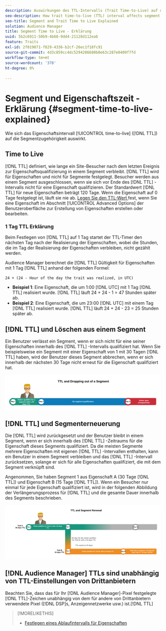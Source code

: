 ```yaml
---
description: Auswirkungen des TTL-Intervalls (Trait Time-to-Live) auf die Segmentzugehörigkeit.
seo-description: How trait time-to-live (TTL) interval affects segment membership.
seo-title: Segment and Trait Time to Live Explained
solution: Audience Manager
title: Segment Time to Live - Erklärung
uuid: 5b2c6911-50b9-4b68-9dd4-21128d112eab
feature: Traits
exl-id: 2f019071-f829-4336-b2cf-26ec1f18fc91
source-git-commit: 4d3c859cc4dc5294286680b0e63c287e0409f7fd
workflow-type: tm+mt
source-wordcount: '378'
ht-degree: 0%

---
```


# Segment und Eigenschaftszeit - Erklärung {#segment-time-to-live-explained}

Wie sich das Eigenschaftsintervall [!UICONTROL time-to-live] ([!DNL TTL]) auf die Segmentzugehörigkeit auswirkt.

<!-- segment-ttl-explained.xml -->

## Time to Live

[!DNL TTL] definiert, wie lange ein Site-Besucher nach dem letzten Ereignis zur Eigenschaftsqualifizierung in einem Segment verbleibt. [!DNL TTL] wird für Eigenschaften und nicht für Segmente festgelegt. Besucher werden aus einem Segment ausgeschlossen, wenn sie sich vor Ende des [!DNL TTL] -Intervalls nicht für eine Eigenschaft qualifizieren. Der Standardwert [!DNL TTL] für neue Eigenschaften beträgt 120 Tage. Wenn die Eigenschaft auf 0 Tage festgelegt ist, läuft sie nie ab. [Legen Sie den TTL-Wert ](../../features/traits/create-onboarded-rule-based-traits.md#set-expiration-interval) fest, wenn Sie eine Eigenschaft im Abschnitt [!UICONTROL Advanced Options] der Benutzeroberfläche zur Erstellung von Eigenschaften erstellen oder bearbeiten.

### 1 Tag TTL Erklärung

Beim Festlegen von [!DNL TTL] auf 1 Tag startet der TTL-Timer den nächsten Tag nach der Realisierung der Eigenschaften, wobei die Stunden, die im Tag der Realisierung der Eigenschaften verbleiben, nicht gezählt werden.

Audience Manager berechnet die [!DNL TTL] Gültigkeit für Eigenschaften mit 1 Tag [!DNL TTL] anhand der folgenden Formel:

`24 + (24 - Hour of the day the trait was realized, in UTC)`

* **Beispiel 1**: Eine Eigenschaft, die um 1:00 [!DNL UTC] mit 1 Tag [!DNL TTL] realisiert wurde. [!DNL TTL] läuft 24 + 24 - 1 = 47 Stunden später ab.
* **Beispiel 2**: Eine Eigenschaft, die um 23:00 [!DNL UTC] mit einem Tag [!DNL TTL] realisiert wurde. [!DNL TTL] läuft 24 + 24 - 23 = 25 Stunden später ab.

## [!DNL TTL] und Löschen aus einem Segment

Ein Benutzer verlässt ein Segment, wenn er sich nicht für eine seiner Eigenschaften innerhalb des [!DNL TTL] -Intervalls qualifiziert hat. Wenn Sie beispielsweise ein Segment mit einer Eigenschaft von 1 mit 30 Tagen [!DNL TTL] haben, wird der Benutzer dieses Segment abbrechen, wenn er sich innerhalb der nächsten 30 Tage nicht erneut für die Eigenschaft qualifiziert hat.

![](assets/ttl-explained.png)

## [!DNL TTL] und Segmenterneuerung

Die [!DNL TTL] wird zurückgesetzt und der Benutzer bleibt in einem Segment, wenn er sich innerhalb des [!DNL TTL] -Zeitraums für die Eigenschaft dieses Segments qualifiziert. Da die meisten Segmente mehrere Eigenschaften mit eigenen [!DNL TTL] -Intervallen enthalten, kann ein Benutzer in einem Segment verbleiben und das [!DNL TTL] -Intervall zurücksetzen, solange er sich für alle Eigenschaften qualifiziert, die mit dem Segment verknüpft sind.

Angenommen, Sie haben Segment 1 aus Eigenschaft A (30 Tage [!DNL TTL]) und Eigenschaft B (15 Tage [!DNL TTL]). Wenn ein Besucher nur einmal für jede Eigenschaft qualifiziert ist, wird in der folgenden Abbildung der Verlängerungsprozess für [!DNL TTL] und die gesamte Dauer innerhalb des Segments beschrieben.

![](assets/ttl-renewal.png)

## [!DNL Audience Manager] TTLs sind unabhängig von TTL-Einstellungen von Drittanbietern

Beachten Sie, dass das für Ihr [!DNL Audience Manager]-Pixel festgelegte [!DNL TTL]-Zeichen unabhängig von dem für andere von Drittanbietern verwendete Pixel ([!DNL DSP]s, Anzeigennetzwerke usw.) ist.[!DNL TTL]

>[!MORELIKETHIS]
>
>* [Festlegen eines Ablaufintervalls für Eigenschaften](../../features/traits/create-onboarded-rule-based-traits.md#set-expiration-interval)
